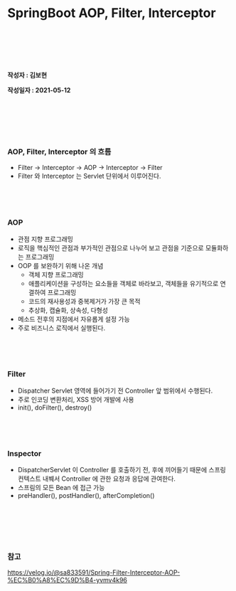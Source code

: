 # SpringBoot AOP, Filter, Interceptor

&nbsp;

&nbsp;

&nbsp;

**작성자 : 김보현**

**작성일자 : 2021-05-12**

&nbsp;

&nbsp;

&nbsp;

### AOP, Filter, Interceptor 의 흐름

- Filter -> Interceptor -> AOP -> Interceptor -> Filter
- Filter 와 Interceptor 는 Servlet 단위에서 이루어진다.

&nbsp;

&nbsp;

### AOP

- 관점 지향 프로그래밍
- 로직을 핵심적인 관점과 부가적인 관점으로 나누어 보고 관점을 기준으로 모듈화하는 프로그래밍 
- OOP 를 보완하기 위해 나온 개념
  - 객체 지향 프로그래밍
  - 애플리케이션을 구성하는 요소들을 객체로 바라보고, 객체들을 유기적으로 연결하여 프로그래밍
  - 코드의 재사용성과 중복제거가 가장 큰 목적
  - 추상화, 캡슐화, 상속성, 다형성
- 메소드 전후의 지점에서 자유롭게 설정 가능
- 주로 비즈니스 로직에서 실행된다.

&nbsp;

&nbsp;

### Filter

- Dispatcher Servlet 영역에 들어가기 전 Controller 앞 범위에서 수행된다.
- 주로 인코딩 변환처리, XSS 방어 개발에 사용
- init(), doFilter(), destroy()

&nbsp;

&nbsp;

### Inspector

- DispatcherServlet 이 Controller 를 호출하기 전, 후에 끼어들기 때문에 스프링 컨텍스트 내붸서 Controller 에 관한 요청과 응답에 관여한다.
- 스프림의 모든 Bean 에 접근 가능
- preHandler(), postHandler(), afterCompletion()

&nbsp;

&nbsp;

&nbsp;

### 참고

https://velog.io/@sa833591/Spring-Filter-Interceptor-AOP-%EC%B0%A8%EC%9D%B4-yvmv4k96